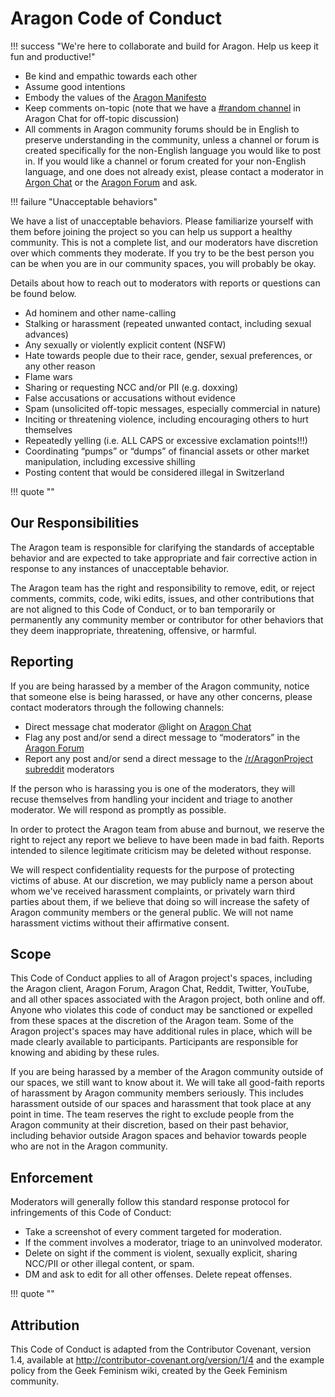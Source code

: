 # Aragon Code of Conduct

!!! success "We're here to collaborate and build for Aragon. Help us keep it fun and productive!"

- Be kind and empathic towards each other
- Assume good intentions
- Embody the values of the [Aragon Manifesto](https://blog.aragon.org/the-aragon-manifesto-4a21212eac03/)
- Keep comments on-topic (note that we have a [#random channel](https://aragon.chat/channel/random) in Aragon Chat for off-topic discussion)
- All comments in Aragon community forums should be in English to preserve understanding in the community, unless a channel or forum is created specifically for the non-English language you would like to post in. If you would like a channel or forum created for your non-English language, and one does not already exist, please contact a moderator in [Argon Chat](https://aragon.chat) or the [Aragon Forum](https://forum.aragon.org/about) and ask.

!!! failure "Unacceptable behaviors"

We have a list of unacceptable behaviors. Please familiarize yourself with them before joining the project so you can help us support a healthy community. This is not a complete list, and our moderators have discretion over which comments they moderate. If you try to be the best person you can be when you are in our community spaces, you will probably be okay.

Details about how to reach out to moderators with reports or questions can be found below.

- Ad hominem and other name-calling
- Stalking or harassment (repeated unwanted contact, including sexual advances)
- Any sexually or violently explicit content (NSFW)
- Hate towards people due to their race, gender, sexual preferences, or any other reason
- Flame wars
- Sharing or requesting NCC and/or PII (e.g. doxxing)
- False accusations or accusations without evidence
- Spam (unsolicited off-topic messages, especially commercial in nature)
- Inciting or threatening violence, including encouraging others to hurt themselves
- Repeatedly yelling (i.e. ALL CAPS or excessive exclamation points!!!)
- Coordinating “pumps” or “dumps” of financial assets or other market manipulation, including excessive shilling
- Posting content that would be considered illegal in Switzerland

!!! quote ""
## Our Responsibilities
The Aragon team is responsible for clarifying the standards of acceptable behavior and are expected to take appropriate and fair corrective action in response to any instances of unacceptable behavior.

The Aragon team has the right and responsibility to remove, edit, or reject comments, commits, code, wiki edits, issues, and other contributions that are not aligned to this Code of Conduct, or to ban temporarily or permanently any community member or contributor for other behaviors that they deem inappropriate, threatening, offensive, or harmful.

## Reporting
If you are being harassed by a member of the Aragon community, notice that someone else is being harassed, or have any other concerns, please contact moderators through the following channels: 

- Direct message chat moderator @light on [Aragon Chat](https://aragon.chat/)  
- Flag any post and/or send a direct message to “moderators” in the [Aragon Forum](https://forum.aragon.org/)  
- Report any post and/or send a direct message to the [/r/AragonProject subreddit](https://reddit.com/message/compose?to=/r/aragonproject) moderators

If the person who is harassing you is one of the moderators, they will recuse themselves from handling your incident and triage to another moderator. We will respond as promptly as possible.

In order to protect the Aragon team from abuse and burnout, we reserve the right to reject any report we believe to have been made in bad faith. Reports intended to silence legitimate criticism may be deleted without response.

We will respect confidentiality requests for the purpose of protecting victims of abuse. At our discretion, we may publicly name a person about whom we've received harassment complaints, or privately warn third parties about them, if we believe that doing so will increase the safety of Aragon community members or the general public. We will not name harassment victims without their affirmative consent.

## Scope
This Code of Conduct applies to all of Aragon project's spaces, including the Aragon client, Aragon Forum, Aragon Chat, Reddit, Twitter, YouTube, and all other spaces associated with the Aragon project, both online and off. Anyone who violates this code of conduct may be sanctioned or expelled from these spaces at the discretion of the Aragon team. Some of the Aragon project's spaces may have additional rules in place, which will be made clearly available to participants. Participants are responsible for knowing and abiding by these rules.

If you are being harassed by a member of the Aragon community outside of our spaces, we still want to know about it. We will take all good-faith reports of harassment by Aragon community members seriously. This includes harassment outside of our spaces and harassment that took place at any point in time. The team reserves the right to exclude people from the Aragon community at their discretion, based on their past behavior, including behavior outside Aragon spaces and behavior towards people who are not in the Aragon community.

## Enforcement
Moderators will generally follow this standard response protocol for infringements of this Code of Conduct:  
- Take a screenshot of every comment targeted for moderation.  
- If the comment involves a moderator, triage to an uninvolved moderator.   
- Delete on sight if the comment is violent, sexually explicit, sharing NCC/PII or other illegal content, or spam.  
- DM and ask to edit for all other offenses. Delete repeat offenses.  

!!! quote ""
## Attribution

This Code of Conduct is adapted from the Contributor Covenant, version 1.4, available at <http://contributor-covenant.org/version/1/4> and the example policy from the Geek Feminism wiki, created by the Geek Feminism community.
